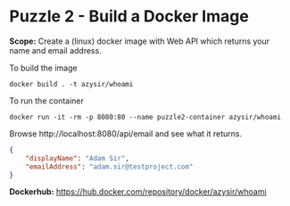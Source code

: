 # Puzzle 2 - Build a Docker Image

**Scope:** Create a (linux) docker image with Web API which returns your name and email address.


To build the image

```
docker build . -t azysir/whoami 
```

To run the container
```
docker run -it -rm -p 8080:80 --name puzzle2-container azysir/whoami
```


Browse http://localhost:8080/api/email and see what it returns.

```json
{
    "displayName": "Adam Sir", 
    "emailAddress": "adam.sir@testproject.com"
}
```

**Dockerhub:** https://hub.docker.com/repository/docker/azysir/whoami